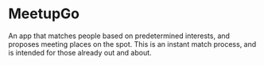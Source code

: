 # MeetupGo
An app that matches people based on predetermined interests, and proposes meeting places on the spot. This is an instant match process, and is intended for those already out and about.
